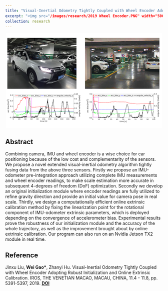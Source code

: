 ```yaml
---
title: "Visual-Inertial Odometry Tightly Coupled with Wheel Encoder Adopting Robust Initialization and Online Extrinsic Calibration"
excerpt: "<img src="/images/research/2019 Wheel Encoder.PNG" width="500">"
collection: research
---
```


<div align='center'>
  <img src="/images/research/2019 Wheel Encoder.PNG" width="500">  
</div>

## Abstract

Combining camera, IMU and wheel encoder is a wise choice for car positioning because of the low cost and complementarity of the sensors. We propose a novel extended visual-inertial odometry algorithm tightly fusing data from the above three sensors. Firstly we propose an IMU-odometer pre-integration approach utilizing complete IMU measurements and wheel encoder readings, to make scale estimation more accurate in subsequent 4-degrees of freedom (DoF) optimization. Secondly we develop an original initialization module where encoder readings are fully utilized to refine gravity direction and provide an initial value for camera pose in real scale. Thirdly, we design a computationally efficient online extrinsic calibration method by fixing the linearization point for the rotational component of IMU-odometer extrinsic parameters, which is deployed depending on the convergence of accelerometer bias. Experimental results prove the robustness of our initialization module and the accuracy of the whole trajectory, as well as the improvement brought about by online extrinsic calibration. Our program can also run on an Nvidia Jetson TX2 module in real time.

## Reference

Jinxu Liu, **Wei Gao\***, Zhanyi Hu. Visual-Inertial Odometry Tightly Coupled with Wheel Encoder Adopting Robust Initialization and Online Extrinsic Calibration. IROS, THE VENETIAN MACAO, MACAU, CHINA, 11.4 - 11.8, pp. 5391-5397, 2019. [**DOI**](https://doi.org/10.1109/IROS40897.2019.8967607)